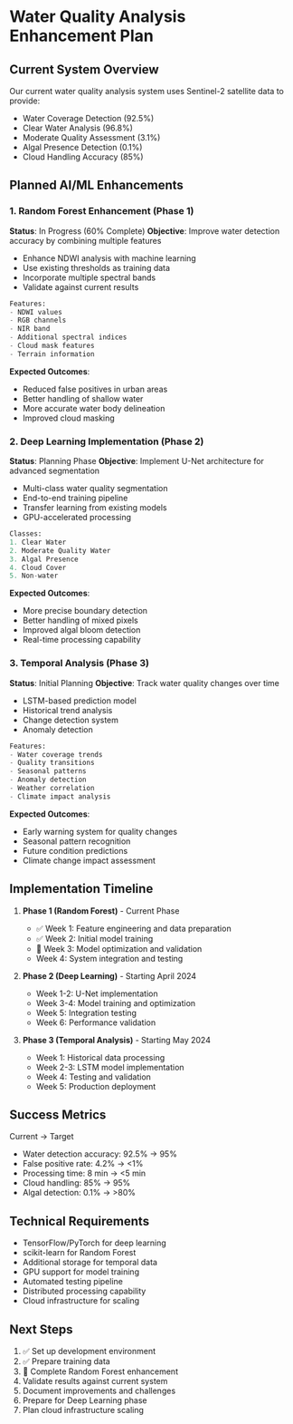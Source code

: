 # Water Quality Analysis Enhancement Plan

## Current System Overview
Our current water quality analysis system uses Sentinel-2 satellite data to provide:
- Water Coverage Detection (92.5%)
- Clear Water Analysis (96.8%)
- Moderate Quality Assessment (3.1%)
- Algal Presence Detection (0.1%)
- Cloud Handling Accuracy (85%)

## Planned AI/ML Enhancements

### 1. Random Forest Enhancement (Phase 1)
**Status**: In Progress (60% Complete)
**Objective**: Improve water detection accuracy by combining multiple features
- Enhance NDWI analysis with machine learning
- Use existing thresholds as training data
- Incorporate multiple spectral bands
- Validate against current results

```python
Features:
- NDWI values
- RGB channels
- NIR band
- Additional spectral indices
- Cloud mask features
- Terrain information
```

**Expected Outcomes**:
- Reduced false positives in urban areas
- Better handling of shallow water
- More accurate water body delineation
- Improved cloud masking

### 2. Deep Learning Implementation (Phase 2)
**Status**: Planning Phase
**Objective**: Implement U-Net architecture for advanced segmentation
- Multi-class water quality segmentation
- End-to-end training pipeline
- Transfer learning from existing models
- GPU-accelerated processing

```python
Classes:
1. Clear Water
2. Moderate Quality Water
3. Algal Presence
4. Cloud Cover
5. Non-water
```

**Expected Outcomes**:
- More precise boundary detection
- Better handling of mixed pixels
- Improved algal bloom detection
- Real-time processing capability

### 3. Temporal Analysis (Phase 3)
**Status**: Initial Planning
**Objective**: Track water quality changes over time
- LSTM-based prediction model
- Historical trend analysis
- Change detection system
- Anomaly detection

```python
Features:
- Water coverage trends
- Quality transitions
- Seasonal patterns
- Anomaly detection
- Weather correlation
- Climate impact analysis
```

**Expected Outcomes**:
- Early warning system for quality changes
- Seasonal pattern recognition
- Future condition predictions
- Climate change impact assessment

## Implementation Timeline

1. **Phase 1 (Random Forest)** - Current Phase
   - ✅ Week 1: Feature engineering and data preparation
   - ✅ Week 2: Initial model training
   - 🔄 Week 3: Model optimization and validation
   - Week 4: System integration and testing

2. **Phase 2 (Deep Learning)** - Starting April 2024
   - Week 1-2: U-Net implementation
   - Week 3-4: Model training and optimization
   - Week 5: Integration testing
   - Week 6: Performance validation

3. **Phase 3 (Temporal Analysis)** - Starting May 2024
   - Week 1: Historical data processing
   - Week 2-3: LSTM model implementation
   - Week 4: Testing and validation
   - Week 5: Production deployment

## Success Metrics
Current -> Target
- Water detection accuracy: 92.5% -> 95%
- False positive rate: 4.2% -> <1%
- Processing time: 8 min -> <5 min
- Cloud handling: 85% -> 95%
- Algal detection: 0.1% -> >80%

## Technical Requirements
- TensorFlow/PyTorch for deep learning
- scikit-learn for Random Forest
- Additional storage for temporal data
- GPU support for model training
- Automated testing pipeline
- Distributed processing capability
- Cloud infrastructure for scaling

## Next Steps
1. ✅ Set up development environment
2. ✅ Prepare training data
3. 🔄 Complete Random Forest enhancement
4. Validate results against current system
5. Document improvements and challenges
6. Prepare for Deep Learning phase
7. Plan cloud infrastructure scaling 